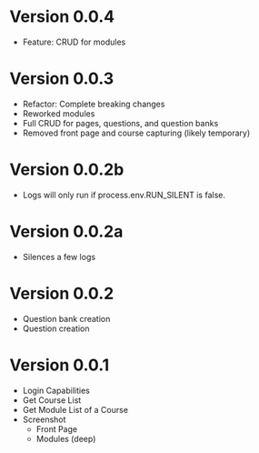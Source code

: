 # Version 0.0.4

- Feature: CRUD for modules

# Version 0.0.3

- Refactor: Complete breaking changes
- Reworked modules
- Full CRUD for pages, questions, and question banks
- Removed front page and course capturing (likely temporary)

# Version 0.0.2b

- Logs will only run if process.env.RUN_SILENT is false.

# Version 0.0.2a

- Silences a few logs

# Version 0.0.2

- Question bank creation
- Question creation

# Version 0.0.1

- Login Capabilities
- Get Course List
- Get Module List of a Course
- Screenshot
  - Front Page
  - Modules (deep)